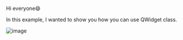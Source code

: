 Hi everyone😄

In this example, I wanted to show you how you can use QWidget class. 

![image](https://user-images.githubusercontent.com/91613858/210268819-2bdb0a0a-4458-4925-ae26-497c0a159865.png)
